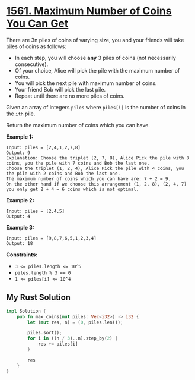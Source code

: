 # [1561. Maximum Number of Coins You Can Get](https://leetcode.com/problems/maximum-number-of-coins-you-can-get/)

There are 3n piles of coins of varying size, you and your friends will take piles of coins as follows:

- In each step, you will choose **any** 3 piles of coins (not necessarily consecutive).
- Of your choice, Alice will pick the pile with the maximum number of coins.
- You will pick the next pile with maximum number of coins.
- Your friend Bob will pick the last pile.
- Repeat until there are no more piles of coins.

Given an array of integers `piles` where `piles[i]` is the number of coins in the `ith` pile.

Return the maximum number of coins which you can have.

**Example 1:**

```
Input: piles = [2,4,1,2,7,8]
Output: 9
Explanation: Choose the triplet (2, 7, 8), Alice Pick the pile with 8 coins, you the pile with 7 coins and Bob the last one.
Choose the triplet (1, 2, 4), Alice Pick the pile with 4 coins, you the pile with 2 coins and Bob the last one.
The maximum number of coins which you can have are: 7 + 2 = 9.
On the other hand if we choose this arrangement (1, 2, 8), (2, 4, 7) you only get 2 + 4 = 6 coins which is not optimal.
```

**Example 2:**

```
Input: piles = [2,4,5]
Output: 4
```

**Example 3:**

```
Input: piles = [9,8,7,6,5,1,2,3,4]
Output: 18
```

**Constraints:**

- `3 <= piles.length <= 10^5`
- `piles.length % 3 == 0`
- `1 <= piles[i] <= 10^4`

## My Rust Solution

```rust
impl Solution {
    pub fn max_coins(mut piles: Vec<i32>) -> i32 {
        let (mut res, n) = (0, piles.len());

        piles.sort();
        for i in ((n / 3)..n).step_by(2) {
            res += piles[i]
        }

        res
    }
}
```
